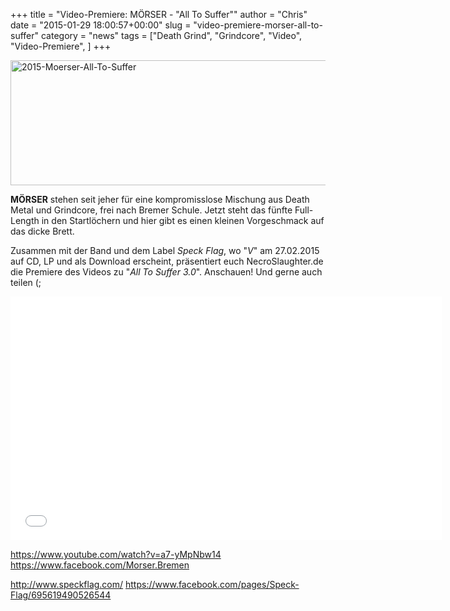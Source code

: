 +++
title = "Video-Premiere: MÖRSER - \"All To Suffer\""
author = "Chris"
date = "2015-01-29 18:00:57+00:00"
slug = "video-premiere-morser-all-to-suffer"
category = "news"
tags = ["Death Grind", "Grindcore", "Video", "Video-Premiere", ]
+++

<img src="http://necroslaughter.de/wp-content/uploads/2015/01/2015-Moerser-All-To-Suffer-690x200.png" alt="2015-Moerser-All-To-Suffer" width="690" height="200" class="aligncenter size-large wp-image-14072" />

**MÖRSER** stehen seit jeher für eine kompromisslose Mischung aus Death Metal und Grindcore, frei nach Bremer Schule. Jetzt steht das fünfte Full-Length in den Startlöchern und hier gibt es einen kleinen Vorgeschmack auf das dicke Brett.

Zusammen mit der Band und dem Label _Speck Flag_, wo "_V_" am 27.02.2015 auf CD, LP und als Download erscheint, präsentiert euch NecroSlaughter.de die Premiere des Videos zu "_All To Suffer 3.0_". Anschauen! Und gerne auch teilen (;

<iframe width="690" height="390" src="//www.youtube.com/embed/a7-yMpNbw14?rel=0" frameborder="0" allowfullscreen></iframe>

<a href="https://www.youtube.com/watch?v=a7-yMpNbw14">https://www.youtube.com/watch?v=a7-yMpNbw14</a>
<a href="https://www.facebook.com/Morser.Bremen">https://www.facebook.com/Morser.Bremen</a>

<a href="http://www.speckflag.com/">http://www.speckflag.com/</a> 
<a href="https://www.facebook.com/pages/Speck-Flag/695619490526544">https://www.facebook.com/pages/Speck-Flag/695619490526544</a>
